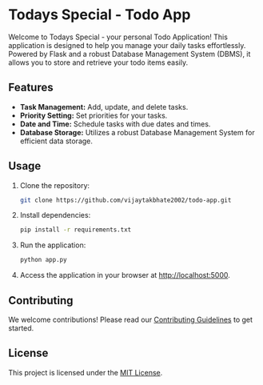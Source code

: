 # Todays Special - Todo App

Welcome to Todays Special - your personal Todo Application! This application is designed to help you manage your daily tasks effortlessly. Powered by Flask and a robust Database Management System (DBMS), it allows you to store and retrieve your todo items easily.

## Features

- **Task Management:** Add, update, and delete tasks.
- **Priority Setting:** Set priorities for your tasks.
- **Date and Time:** Schedule tasks with due dates and times.
- **Database Storage:** Utilizes a robust Database Management System for efficient data storage.

## Usage

1. Clone the repository:

   ```bash
   git clone https://github.com/vijaytakbhate2002/todo-app.git
   ```

2. Install dependencies:

   ```bash
   pip install -r requirements.txt
   ```

3. Run the application:

   ```bash
   python app.py
   ```

4. Access the application in your browser at [http://localhost:5000](http://localhost:5000).

## Contributing

We welcome contributions! Please read our [Contributing Guidelines](CONTRIBUTING.md) to get started.

## License

This project is licensed under the [MIT License](LICENSE).
